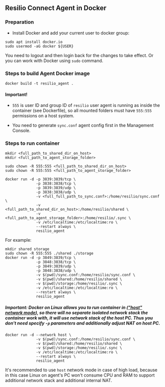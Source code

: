 ## Resilio Connect Agent in Docker

### Preparation

- Install Docker and add your current user to docker group:
```
sudo apt install docker.io
sudo usermod -aG docker ${USER}
```
You need to logout and then login back for the changes to take effect. 
Or you can work with Docker using `sudo` command.

### Steps to build Agent Docker image
```
docker build -t resilio_agent .
```

#### Important!
- `555` is user ID and group ID of `resilio` user agent is running as inside the container (see Dockerfile), 
so all mounted folders must have `555:555` permissions on a host system.

- You need to generate `sync.conf` agent config first in the Management Console. 

### Steps to run container
```
mkdir <full_path_to_shared_dir_on_host>
mkdir <full_path_to_agent_storage_folder>

sudo chown -R 555:555 <full_path_to_shared_dir_on_host>
sudo chown -R 555:555 <full_path_to_agent_storage_folder>

docker run -d -p 3839:3839/tcp \
              -p 3838:3838/tcp \
              -p 3839:3839/udp \
              -p 3838:3838/udp \
              -v <full_full_path_to_sync.conf>:/home/resilio/sync.conf \
              -v <full_path_to_shared_dir_on_host>:/home/resilio/shared \
              -v <full_path_to_agent_storage_folder>:/home/resilio/.sync \
              -v /etc/localtime:/etc/localtime:ro \
              --restart always \
              resilio_agent
```

For example:
```
mkdir shared storage
sudo chown -R 555:555 ./shared ./storage
docker run -d -p 3849:3839/tcp \
              -p 3848:3838/tcp \
              -p 3849:3839/udp \
              -p 3848:3838/udp \
              -v $(pwd)/sync.conf:/home/resilio/sync.conf \
              -v $(pwd)/shared:/home/resilio/shared \
              -v $(pwd)/storage:/home/resilio/.sync \
              -v /etc/localtime:/etc/localtime:ro \
              --restart always \
              resilio_agent
```

##### Important: Docker on Linux allows you to run container in (["host" network mode](https://docs.docker.com/network/network-tutorial-host/)), so there will no separate isolated network stack the container work with, it will use network stack of the host PC. Thus you don't need specify `-p` parameters and additionally adjust NAT on host PC. 
```
docker run -d --network host \
              -v $(pwd)/sync.conf:/home/resilio/sync.conf \
              -v $(pwd)/shared:/home/resilio/shared \
              -v $(pwd)/storage:/home/resilio/.sync \
              -v /etc/localtime:/etc/localtime:ro \
              --restart always \
              resilio_agent
```

It's recommended to use `host` network mode in case of high load, because in this case Linux on agent's PC won't consume CPU and RAM to support additional network stack and additional internal NAT.
